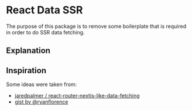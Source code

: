 # React Data SSR

The purpose of this package is to remove some boilerplate that is required in order to do SSR data fetching.

## Explanation

## Inspiration

 Some ideas were taken from:

- [jaredpalmer / react-router-nextjs-like-data-fetching](https://github.com/jaredpalmer/react-router-nextjs-like-data-fetching)
- [gist by @ryanflorence](https://gist.github.com/ryanflorence/efbe562332d4f1cc9331202669763741)
